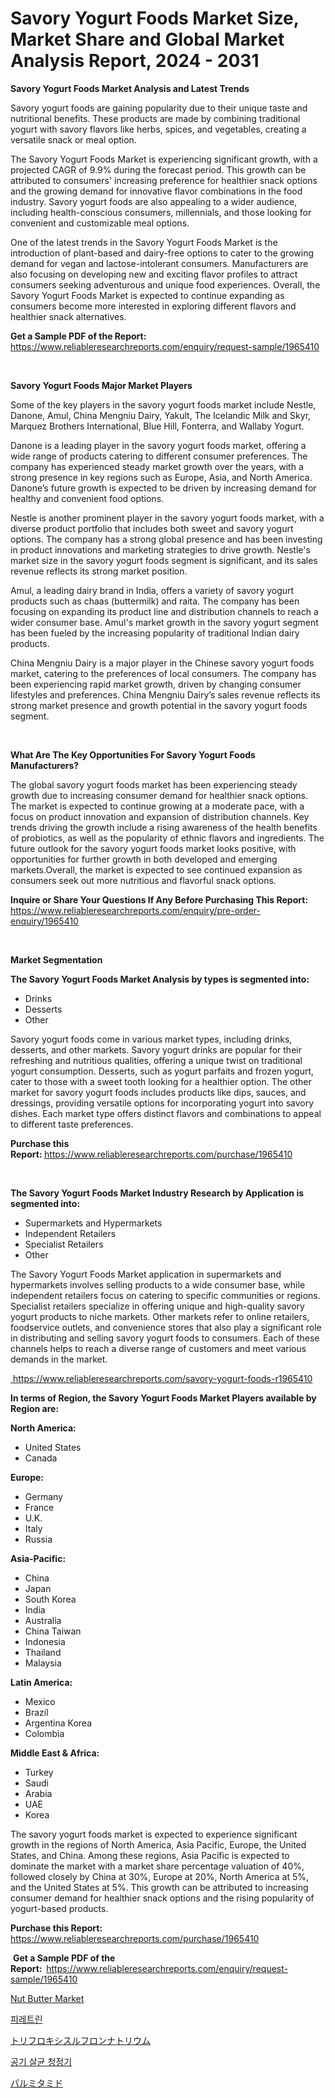 <p><h1>Savory Yogurt Foods Market Size, Market Share and Global Market Analysis Report, 2024 - 2031</h1></p><p><strong>Savory Yogurt Foods Market Analysis and Latest Trends</strong></p>
<p><p>Savory yogurt foods are gaining popularity due to their unique taste and nutritional benefits. These products are made by combining traditional yogurt with savory flavors like herbs, spices, and vegetables, creating a versatile snack or meal option.</p><p>The Savory Yogurt Foods Market is experiencing significant growth, with a projected CAGR of 9.9% during the forecast period. This growth can be attributed to consumers' increasing preference for healthier snack options and the growing demand for innovative flavor combinations in the food industry. Savory yogurt foods are also appealing to a wider audience, including health-conscious consumers, millennials, and those looking for convenient and customizable meal options.</p><p>One of the latest trends in the Savory Yogurt Foods Market is the introduction of plant-based and dairy-free options to cater to the growing demand for vegan and lactose-intolerant consumers. Manufacturers are also focusing on developing new and exciting flavor profiles to attract consumers seeking adventurous and unique food experiences. Overall, the Savory Yogurt Foods Market is expected to continue expanding as consumers become more interested in exploring different flavors and healthier snack alternatives.</p></p>
<p><strong>Get a Sample PDF of the Report:&nbsp;</strong> <a href="https://www.reliableresearchreports.com/enquiry/request-sample/1965410">https://www.reliableresearchreports.com/enquiry/request-sample/1965410</a></p>
<p>&nbsp;</p>
<p><strong>Savory Yogurt Foods Major Market Players</strong></p>
<p><p>Some of the key players in the savory yogurt foods market include Nestle, Danone, Amul, China Mengniu Dairy, Yakult, The Icelandic Milk and Skyr, Marquez Brothers International, Blue Hill, Fonterra, and Wallaby Yogurt. </p><p>Danone is a leading player in the savory yogurt foods market, offering a wide range of products catering to different consumer preferences. The company has experienced steady market growth over the years, with a strong presence in key regions such as Europe, Asia, and North America. Danone’s future growth is expected to be driven by increasing demand for healthy and convenient food options.</p><p>Nestle is another prominent player in the savory yogurt foods market, with a diverse product portfolio that includes both sweet and savory yogurt options. The company has a strong global presence and has been investing in product innovations and marketing strategies to drive growth. Nestle's market size in the savory yogurt foods segment is significant, and its sales revenue reflects its strong market position.</p><p>Amul, a leading dairy brand in India, offers a variety of savory yogurt products such as chaas (buttermilk) and raita. The company has been focusing on expanding its product line and distribution channels to reach a wider consumer base. Amul's market growth in the savory yogurt segment has been fueled by the increasing popularity of traditional Indian dairy products.</p><p>China Mengniu Dairy is a major player in the Chinese savory yogurt foods market, catering to the preferences of local consumers. The company has been experiencing rapid market growth, driven by changing consumer lifestyles and preferences. China Mengniu Dairy’s sales revenue reflects its strong market presence and growth potential in the savory yogurt foods segment.</p></p>
<p>&nbsp;</p>
<p><strong>What Are The Key Opportunities For Savory Yogurt Foods Manufacturers?</strong></p>
<p><p>The global savory yogurt foods market has been experiencing steady growth due to increasing consumer demand for healthier snack options. The market is expected to continue growing at a moderate pace, with a focus on product innovation and expansion of distribution channels. Key trends driving the growth include a rising awareness of the health benefits of probiotics, as well as the popularity of ethnic flavors and ingredients. The future outlook for the savory yogurt foods market looks positive, with opportunities for further growth in both developed and emerging markets.Overall, the market is expected to see continued expansion as consumers seek out more nutritious and flavorful snack options.</p></p>
<p><strong>Inquire or Share Your Questions If Any Before Purchasing This Report:</strong> <a href="https://www.reliableresearchreports.com/enquiry/pre-order-enquiry/1965410">https://www.reliableresearchreports.com/enquiry/pre-order-enquiry/1965410</a></p>
<p>&nbsp;</p>
<p><strong>Market Segmentation</strong></p>
<p><strong>The Savory Yogurt Foods Market Analysis by types is segmented into:</strong></p>
<p><ul><li>Drinks</li><li>Desserts</li><li>Other</li></ul></p>
<p><p>Savory yogurt foods come in various market types, including drinks, desserts, and other markets. Savory yogurt drinks are popular for their refreshing and nutritious qualities, offering a unique twist on traditional yogurt consumption. Desserts, such as yogurt parfaits and frozen yogurt, cater to those with a sweet tooth looking for a healthier option. The other market for savory yogurt foods includes products like dips, sauces, and dressings, providing versatile options for incorporating yogurt into savory dishes. Each market type offers distinct flavors and combinations to appeal to different taste preferences.</p></p>
<p><strong>Purchase this Report:&nbsp;</strong><a href="https://www.reliableresearchreports.com/purchase/1965410">https://www.reliableresearchreports.com/purchase/1965410</a></p>
<p>&nbsp;</p>
<p><strong>The Savory Yogurt Foods Market Industry Research by Application is segmented into:</strong></p>
<p><ul><li>Supermarkets and Hypermarkets</li><li>Independent Retailers</li><li>Specialist Retailers</li><li>Other</li></ul></p>
<p><p>The Savory Yogurt Foods Market application in supermarkets and hypermarkets involves selling products to a wide consumer base, while independent retailers focus on catering to specific communities or regions. Specialist retailers specialize in offering unique and high-quality savory yogurt products to niche markets. Other markets refer to online retailers, foodservice outlets, and convenience stores that also play a significant role in distributing and selling savory yogurt foods to consumers. Each of these channels helps to reach a diverse range of customers and meet various demands in the market.</p></p>
<p><a href="https://www.reliableresearchreports.com/savory-yogurt-foods-r1965410">&nbsp;https://www.reliableresearchreports.com/savory-yogurt-foods-r1965410</a></p>
<p><strong>In terms of Region, the Savory Yogurt Foods Market Players available by Region are:</strong></p>
<p>
    <p> <strong> North America: </strong>
        <ul>
            <li>United States</li>
            <li>Canada</li>
        </ul>
        </p> 
    <p> <strong> Europe: </strong>
        <ul>
            <li>Germany</li>
            <li>France</li>
            <li>U.K.</li>
            <li>Italy</li>
            <li>Russia</li>
        </ul>
        </p> 
    <p> <strong> Asia-Pacific: </strong>
        <ul>
            <li>China</li>
            <li>Japan</li>
            <li>South Korea</li>
            <li>India</li>
            <li>Australia</li>
            <li>China Taiwan</li>
            <li>Indonesia</li>
            <li>Thailand</li>
            <li>Malaysia</li>
        </ul>
        </p> 
    <p> <strong> Latin America: </strong>
        <ul>
            <li>Mexico</li>
            <li>Brazil</li>
            <li>Argentina Korea</li>
            <li>Colombia</li>
        </ul>
        </p> 
    <p> <strong> Middle East & Africa: </strong>
        <ul>
            <li>Turkey</li>
            <li>Saudi</li>
            <li>Arabia</li>
            <li>UAE</li>
            <li>Korea</li>
        </ul>
    </p>
    </p>
<p><p>The savory yogurt foods market is expected to experience significant growth in the regions of North America, Asia Pacific, Europe, the United States, and China. Among these regions, Asia Pacific is expected to dominate the market with a market share percentage valuation of 40%, followed closely by China at 30%, Europe at 20%, North America at 5%, and the United States at 5%. This growth can be attributed to increasing consumer demand for healthier snack options and the rising popularity of yogurt-based products.</p></p>
<p><strong>Purchase this Report: </strong><a href="https://www.reliableresearchreports.com/purchase/1965410">https://www.reliableresearchreports.com/purchase/1965410</a></p>
<p>&nbsp;<strong>Get a Sample PDF of the Report:&nbsp;&nbsp;</strong><a href="https://www.reliableresearchreports.com/enquiry/request-sample/1965410">https://www.reliableresearchreports.com/enquiry/request-sample/1965410</a></p>
<p><strong></strong></p>
<p><p><a href="https://github.com/beatblasta/Market-Research-Report-List-2/blob/main/nut-butter-market.md">Nut Butter Market</a></p><p><a href="https://github.com/wallacBahrtyinger567686/Market-Research-Report-List-1/blob/main/653162917210.md">피레트린</a></p><p><a href="https://github.com/EthanMorar2011/Market-Research-Report-List-1/blob/main/735498818568.md">トリフロキシスルフロンナトリウム</a></p><p><a href="https://github.com/plelbej847484502/Market-Research-Report-List-1/blob/main/336726817211.md">공기 살균 청정기</a></p><p><a href="https://github.com/dzy793153605/Market-Research-Report-List-1/blob/main/163272018567.md">パルミタミド</a></p></p>